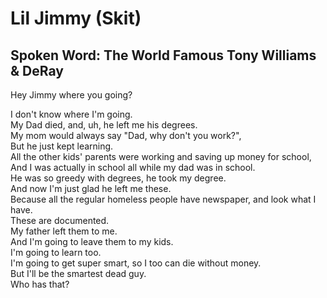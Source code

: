 # Lil Jimmy (Skit)

## Spoken Word: The World Famous Tony Williams & DeRay

 Hey Jimmy where you going?

I don't know where I'm going.  
My Dad died, and, uh, he left me his degrees.  
My mom would always say "Dad, why don't you work?",  
But he just kept learning.  
All the other kids' parents were working and saving up money for school,  
And I was actually in school all while my dad was in school.  
He was so greedy with degrees, he took my degree.  
And now I'm just glad he left me these.  
Because all the regular homeless people have newspaper, and look what I have.  
These are documented.  
My father left them to me.  
And I'm going to leave them to my kids.  
I'm going to learn too.  
I'm going to get super smart, so I too can die without money.  
But I'll be the smartest dead guy.  
Who has that?
